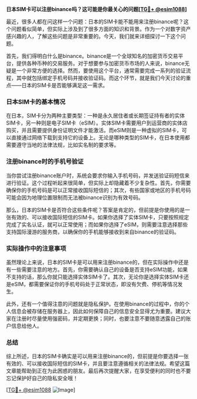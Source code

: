 **日本SIM卡可以注册binance吗？这可能是你最关心的问题[[TG💪+ @esim1088](https://t.me/s/esim1088)]**

最近，很多人都在问这样一个问题：日本的SIM卡能不能用来注册binance呢？这个问题看似简单，但实际上涉及到了很多方面的知识和背景。作为一个对数字资产感兴趣的人，了解这些问题是非常重要的。今天，我们就来详细探讨一下这个问题。

首先，我们得明白什么是binance。binance是一个全球知名的加密货币交易平台，提供各种币种的交易服务。对于想要参与加密货币市场的人来说，binance无疑是一个非常方便的选择。然而，要使用这个平台，通常需要完成一系列的验证流程，其中就包括绑定手机号码并接收验证码。而这个环节，就是我们今天讨论的重点——日本的SIM卡是否能够满足这一需求。

### 日本SIM卡的基本情况

在日本，SIM卡分为两种主要类型：一种是永久居住者或长期签证持有者的实体SIM卡，另一种则是电子SIM卡（eSIM）。实体SIM卡需要用户到运营商的实体店购买，并且需要提供身份证明文件才能激活。而eSIM则是一种虚拟的SIM卡，可以直接通过网络下载到支持它的设备上。无论是哪种类型的SIM卡，在日本使用都需要遵守当地的法律法规，比如实名制的要求等。

### 注册binance时的手机号验证

当你尝试注册binance账户时，系统会要求你输入手机号码，并发送验证码短信来进行验证。这个过程听起来很简单，但实际上却隐藏着不少复杂性。首先，你需要确保你的手机号码是可以正常接收国际短信的；其次，有些国家或地区的手机号码可能会因为地理位置限制而无法被binance识别为有效号码。

那么，日本的SIM卡是否符合这些条件呢？答案是肯定的，但前提是你使用的是一张有效的、可以接收国际短信的SIM卡。如果你选择了实体SIM卡，只要按照规定完成了实名认证，就可以正常使用；而如果你选择了eSIM，则需要注意选择那些支持国际漫游的服务商，以确保你的手机能够接收到来自binance的验证码。

### 实际操作中的注意事项

虽然理论上来说，日本的SIM卡是可以用来注册binance的，但在实际操作中还是有一些需要注意的地方。首先，你需要确认自己的设备是否支持eSIM功能，如果不支持的话，那么你就只能选择实体SIM卡了。其次，无论你是选择实体SIM卡还是eSIM，都需要保证你的手机号码处于正常状态，即没有欠费、停机等情况发生。

此外，还有一个值得注意的问题就是隐私保护。在使用binance的过程中，你的个人信息会被存储在服务器上，因此如何保障自己的信息安全显得尤为重要。建议大家在注册时尽量使用强密码，并定期更换；同时，也要注意不要随意透露自己的账户信息给他人。

### 总结

综上所述，日本的SIM卡确实是可以用来注册binance的，但前提是你要选择一张有效的、可以接收国际短信的SIM卡，并且要注意遵循相关的法律法规。希望这篇文章能帮助到正在为此困惑的朋友。最后再次提醒大家，在享受便利的同时也不要忘记保护好自己的隐私安全哦！

[[TG💪+ @esim1088](https://t.me/s/esim1088) ![Image](https://i.postimg.cc/4NQfJmqS/Snipaste-2025-05-13-00-14-12.png)]